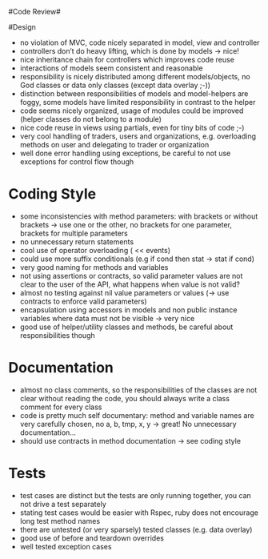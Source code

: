 #Code Review#


#Design

- no violation of MVC, code nicely separated in model, view and controller
- controllers don’t do heavy lifting, which is done by models -> nice!
- nice inheritance chain for controllers which improves code reuse
- interactions of models seem consistent and reasonable
- responsibility is nicely distributed among different models/objects, no God classes or data only classes (except data overlay ;-))
- distinction between responsibilities of models and model-helpers are foggy, some models have limited responsibility in contrast to the helper
- code seems nicely organized, usage of modules could be improved (helper classes do not belong to a module)
- nice code reuse in views using partials, even for tiny bits of code ;-)
- very cool handling of traders, users and organizations, e.g. overloading methods on user and delegating to trader or organization
- well done error handling using exceptions, be careful to not use exceptions for control flow though

Coding Style
============
- some inconsistencies with method parameters: with brackets or without brackets -> use one or the other, no brackets for one parameter, brackets for multiple parameters
- no unnecessary return statements
- cool use of operator overloading ( << events)
- could use more suffix conditionals (e.g if cond then stat -> stat if cond)
- very good naming for methods and variables
- not using assertions or contracts, so valid parameter values are not clear to the user of the API, what happens when value is not valid?
- almost no testing against nil value parameters or values (-> use contracts to enforce valid parameters)
- encapsulation using accessors in models and non public instance variables where data must not be visible -> very nice
- good use of helper/utility classes and methods, be careful about responsibilities though

Documentation
=============
- almost no class comments, so the responsibilities of the classes are not clear without reading the code, you should always write a class comment for every class
- code is pretty much self documentary: method and variable names are very carefully chosen, no a, b, tmp, x, y -> great! No unnecessary documentation...
- should use contracts in method documentation -> see coding style

Tests
=====
- test cases are distinct but the tests are only running together, you can not drive a test separately
- stating test cases would be easier with Rspec, ruby does not encourage long test method names
- there are untested (or very sparsely) tested classes (e.g. data overlay)
- good use of before and teardown overrides
- well tested exception cases
